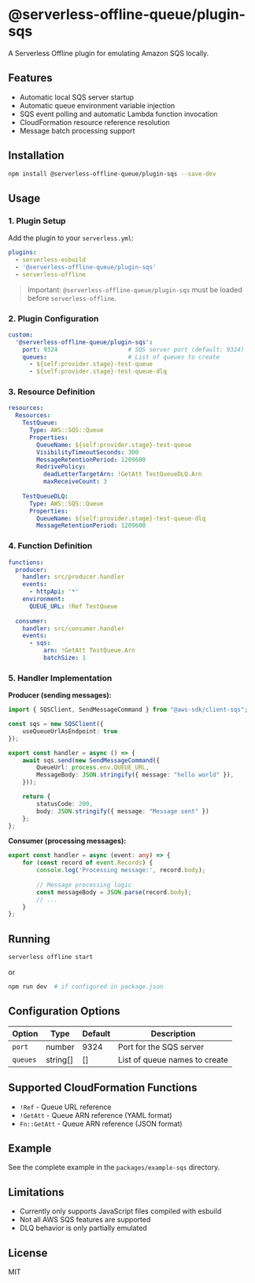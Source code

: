 # @serverless-offline-queue/plugin-sqs

A Serverless Offline plugin for emulating Amazon SQS locally.

## Features

- Automatic local SQS server startup
- Automatic queue environment variable injection
- SQS event polling and automatic Lambda function invocation
- CloudFormation resource reference resolution
- Message batch processing support

## Installation

```bash
npm install @serverless-offline-queue/plugin-sqs --save-dev
```

## Usage

### 1. Plugin Setup

Add the plugin to your `serverless.yml`:

```yaml
plugins:
  - serverless-esbuild
  - '@serverless-offline-queue/plugin-sqs'
  - serverless-offline
```

> Important: `@serverless-offline-queue/plugin-sqs` must be loaded before `serverless-offline`.

### 2. Plugin Configuration

```yaml
custom:
  '@serverless-offline-queue/plugin-sqs':
    port: 9324                    # SQS server port (default: 9324)
    queues:                       # List of queues to create
      - ${self:provider.stage}-test-queue
      - ${self:provider.stage}-test-queue-dlq
```

### 3. Resource Definition

```yaml
resources:
  Resources:
    TestQueue:
      Type: AWS::SQS::Queue
      Properties:
        QueueName: ${self:provider.stage}-test-queue
        VisibilityTimeoutSeconds: 300
        MessageRetentionPeriod: 1209600
        RedrivePolicy:
          deadLetterTargetArn: !GetAtt TestQueueDLQ.Arn
          maxReceiveCount: 3
    
    TestQueueDLQ:
      Type: AWS::SQS::Queue
      Properties:
        QueueName: ${self:provider.stage}-test-queue-dlq
        MessageRetentionPeriod: 1209600
```

### 4. Function Definition

```yaml
functions:
  producer:
    handler: src/producer.handler
    events:
      - httpApi: '*'
    environment:
      QUEUE_URL: !Ref TestQueue
  
  consumer:
    handler: src/consumer.handler
    events:
      - sqs:
          arn: !GetAtt TestQueue.Arn
          batchSize: 1
```

### 5. Handler Implementation

**Producer (sending messages):**

```typescript
import { SQSClient, SendMessageCommand } from "@aws-sdk/client-sqs";

const sqs = new SQSClient({
    useQueueUrlAsEndpoint: true
});

export const handler = async () => {
    await sqs.send(new SendMessageCommand({
        QueueUrl: process.env.QUEUE_URL,
        MessageBody: JSON.stringify({ message: "hello world" }),
    }));

    return {
        statusCode: 200,
        body: JSON.stringify({ message: "Message sent" })
    };
};
```

**Consumer (processing messages):**

```typescript
export const handler = async (event: any) => {
    for (const record of event.Records) {
        console.log('Processing message:', record.body);
        
        // Message processing logic
        const messageBody = JSON.parse(record.body);
        // ...
    }
};
```

## Running

```bash
serverless offline start
```

or

```bash
npm run dev  # if configured in package.json
```

## Configuration Options

| Option | Type | Default | Description |
|--------|------|---------|-------------|
| `port` | number | 9324 | Port for the SQS server |
| `queues` | string[] | [] | List of queue names to create |

## Supported CloudFormation Functions

- `!Ref` - Queue URL reference
- `!GetAtt` - Queue ARN reference (YAML format)
- `Fn::GetAtt` - Queue ARN reference (JSON format)

## Example

See the complete example in the `packages/example-sqs` directory.

## Limitations

- Currently only supports JavaScript files compiled with esbuild
- Not all AWS SQS features are supported
- DLQ behavior is only partially emulated

## License

MIT 